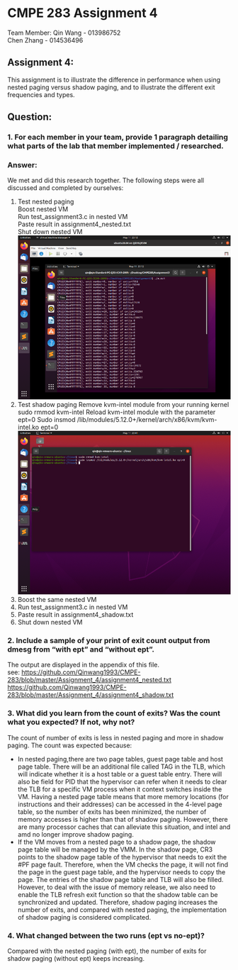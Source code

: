 # CMPE 283 Assignment 4  
Team Member: Qin Wang - 013986752    
             Chen Zhang - 014536496  

## Assignment 4:  
This assignment is to illustrate the difference in performance when using nested paging versus shadow paging, and to illustrate the different exit frequencies and types.   

## Question: 
### 1. For each member in your team, provide 1 paragraph detailing what parts of the lab that member implemented / researched. 
### Answer:
We met and did this research together. The following steps were all discussed and completed by ourselves:  
1. Test nested paging  
  Boost nested VM  
  Run test_assignment3.c in nested VM  
  Paste result in assignment4_nested.txt  
  Shut down nested VM  
  ![image](https://github.com/Qinwang1993/CMPE-283/blob/master/Assignment_4/Picture1.png)
2. Test shadow paging
  Remove kvm-intel module from your running kernel
  sudo rmmod kvm-intel
  Reload kvm-intel module with the parameter ept=0
  Sudo insmod /lib/modules/5.12.0+/kernel/arch/x86/kvm/kvm-intel.ko ept=0
   ![image](https://github.com/Qinwang1993/CMPE-283/blob/master/Assignment_4/Picture2.png)
3. Boost the same nested VM
4. Run test_assignment3.c in nested VM
5. Paste result in assignment4_shadow.txt
6. Shut down nested VM

### 2. Include a sample of your print of exit count output from dmesg from “with ept” and “without ept”.
 The output are displayed in the appendix of this file.  
 see:
 https://github.com/Qinwang1993/CMPE-283/blob/master/Assignment_4/assignment4_nested.txt
 https://github.com/Qinwang1993/CMPE-283/blob/master/Assignment_4/assignment4_shadow.txt
 
### 3. What did you learn from the count of exits? Was the count what you expected? If not, why not?
The count of number of exits is less in nested paging and more in shadow paging.
The count was expected because:
- In nested paging,there are two page tables, guest page table and host page table. There will be an additional file called TAG in the TLB, which will indicate whether it is a host table or a guest table entry. There will also be field for PID that the hypervisor can refer when it needs to clear the TLB for a specific VM process when it context switches inside the VM. Having a nested page table means that more memory locations (for instructions and their addresses) can be accessed in the 4-level page table, so the number of exits has been minimized, the number of memory accesses is higher than that of shadow paging. However, there are many processor caches that can alleviate this situation, and intel and amd no longer improve shadow paging.
- If the VM moves from a nested page to a shadow page, the shadow page table will be managed by the VMM. In the shadow page, CR3 points to the shadow page table of the hypervisor that needs to exit the #PF page fault. Therefore, when the VM checks the page, it will not find the page in the guest page table, and the hypervisor needs to copy the page. The entries of the shadow page table and TLB will also be filled. However, to deal with the issue of memory release, we also need to enable the TLB refresh exit function so that the shadow table can be synchronized and updated. Therefore, shadow paging increases the number of exits, and compared with nested paging, the implementation of shadow paging is considered complicated.

### 4. What changed between the two runs (ept vs no-ept)?
Compared with the nested paging (with ept), the number of exits for shadow paging (without ept) keeps increasing.
